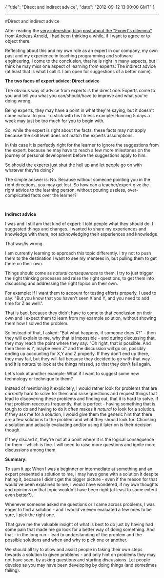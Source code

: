 {
  "title": "Direct and indirect advice",
  "date": "2012-09-12 13:00:00 GMT"
}

---

#Direct and indirect advice
<p>After reading the <a href="http://the.codepoet.ch/please-dont-follow-advice-from-the-experts/">very interesting blog post about the "Expert's dilemma"</a> from <a href="http://twitter.com/codepoet_ch">Andreas Arnold</a>, I had been thinking a while, if I want to agree or to object there.</p>&#13;
<p>Reflecting about this and my own role as an expert in our company, my own past and my experience in teaching programming and software engineering, I come to the conclusion, that he is right in many aspects, but I think he may miss one aspect of learning from experts: The indirect advice (at least that is what I call it. I am open for suggestions of a better name).</p>&#13;
<p><strong>The two faces of expert advice: Direct advice</strong></p>&#13;
<p>The obvious way of advice from experts is the direct one: Experts come to you and tell you what you can/should/have to improve and what you're doing wrong.</p>&#13;
<p>Being experts, they may have a point in what they're saying, but it doesn't come natural to you. To stick with his fitness example: Running 5 days a week may just be too much for you to begin with. </p>&#13;
<p>So, while the expert is right about the facts, these facts may not apply because the skill level does not match the experts assumptions.</p>&#13;
<p>In this case it is perfectly right for the learner to ignore the suggestions from the expert, because he may have to reach a few more milestones on the journey of personal development before the suggestions apply to him.</p>&#13;
<p>So should the experts just shut the hell up and let people go on with whatever they're doing?</p>&#13;
<p>The simple answer is: No. Because without someone pointing you in the right directions, you may get lost. So how can a teacher/expert give the right advice to the learning person, without pouring useless, over-complicated facts over the learner?</p>&#13;
<p><strong><br /></strong></p>&#13;
<p><strong>Indirect advice</strong></p>&#13;
<p>I was and I still am that kind of expert: I told people what they should do. I suggested things and changes. I wanted to share my experiences and knowledge with them, not acknowledging their experiences and knowledge.</p>&#13;
<p>That was/is wrong.</p>&#13;
<p>I am currently learning to approach this topic differently. I try not to push them to the destination I want to see my mentees in, but pulling them to get there on their own.</p>&#13;
<p>Things should come as <em>natural consequences</em> to them. I try to just trigger the right thinking processes and raise the right questions, to get them into discussing and addressing the right topics on their own.</p>&#13;
<p>For example: If I want them to account for testing efforts properly, I used to say: "But you know that you haven't seen X and Y, and you need to add time for Z as well.".</p>&#13;
<p>That is bad, because they didn't have to come to that conclusion on their own and I expect them to learn from my example solution, without showing them how I solved the problem.</p>&#13;
<p>So instead of that, I asked: "But what happens, if someone does X?" - then they will explain to me, why that is impossible - and during discussing that, they may reach the point where they say: "Oh right, that is possible. And then there is Y, maybe even Z" and the discussion will go on, possibly ending up accounting for X,Y and Z properly. If they don't end up there, they may fail, but they will fail because they decided to go with that way - and it is <em>natural </em>to look at the things missed, so that they don't fail again.</p>&#13;
<p>Let's look at another example: What if I want to suggest some new technology or technique to them?</p>&#13;
<p>Instead of mentioning it explicitely, I would rather look for problems that are <em>currently</em> hard to solve for them and raise questions and request things that lead to discovering these problems and finding out, that it is hard to solve. If that problem reoccurs frequently, that is perfect - having something that is tough to do and having to do it often makes it <em>natural </em>to look for a solution. If they ask me for a solution, I would give them the generic hint that there are a few solutions to the problem and what they should look for. Choosing a solution and actually evaluating and/or using it later on is their decision though.</p>&#13;
<p>If they discard it, they're not at a point where it is the logical consequence for them - which is fine. I will need to raise more questions and ignite more discussions among them.</p>&#13;
<p><strong>Summary:</strong></p>&#13;
<p>To sum it up: When I was a beginner or intermediate at something and an expert presented a solution to me, I may have gone with a solution it despite hating it, because I didn't get the bigger picture - even if the reason for that would've been explained to me, I would have wondered, if my own thoughts and opinions on that topic wouldn't have been right (at least to some extent even better?).</p>&#13;
<p>Whenever someone asked me questions or I came across problems, I was eager to find a solution - and I would've even evaluated a few ones to be sure, I pick the right one.</p>&#13;
<p>That gave me the valuable insight of what is best to do just by having had some pain that made me go look for a better way of doing something. And that - in the long run - lead to understanding of the problem and the possible solutions and when and why to pick one or another.</p>&#13;
<p>We should all try to allow and assist people in taking their own steps towards a solution to given problems - and only hint on problems they may not have seen, by asking questions and starting discussions. Let people develop as you may have been developing by doing things (and sometimes failing).</p> 
